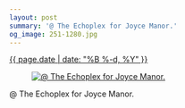 ```yaml
---
layout: post
summary: '@ The Echoplex for Joyce Manor.'
og_image: 251-1280.jpg
---
```


<div class="post">
 <time>
  <a href="/251">
   {{ page.date | date: "%B %-d, %Y" }}
  </a>
 </time>
 <a href="/251">
  <figure data-taken="12/16/2013">
   <img alt="@ The Echoplex for Joyce Manor." sizes="(min-width: 700px) 50vw, calc(100vw - 2rem)" src="{{ site.assets_url }}/251-640.jpg" srcset="{{ site.assets_url }}/251-1280.jpg 1280w, {{ site.assets_url }}/251-960.jpg 960w, {{ site.assets_url }}/251-640.jpg 640w, {{ site.assets_url }}/251-320.jpg 320w"/>
  </figure>
 </a>
 <span>
  @ The Echoplex for Joyce Manor.
 </span>
</div>
